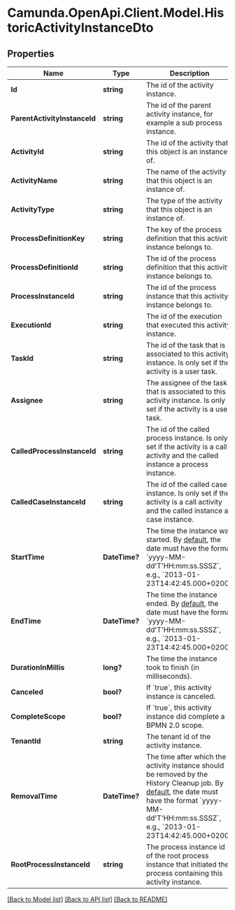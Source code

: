 # Camunda.OpenApi.Client.Model.HistoricActivityInstanceDto

## Properties

Name | Type | Description | Notes
------------ | ------------- | ------------- | -------------
**Id** | **string** | The id of the activity instance. | [optional] 
**ParentActivityInstanceId** | **string** | The id of the parent activity instance, for example a sub process instance. | [optional] 
**ActivityId** | **string** | The id of the activity that this object is an instance of. | [optional] 
**ActivityName** | **string** | The name of the activity that this object is an instance of. | [optional] 
**ActivityType** | **string** | The type of the activity that this object is an instance of. | [optional] 
**ProcessDefinitionKey** | **string** | The key of the process definition that this activity instance belongs to. | [optional] 
**ProcessDefinitionId** | **string** | The id of the process definition that this activity instance belongs to. | [optional] 
**ProcessInstanceId** | **string** | The id of the process instance that this activity instance belongs to. | [optional] 
**ExecutionId** | **string** | The id of the execution that executed this activity instance. | [optional] 
**TaskId** | **string** | The id of the task that is associated to this activity instance. Is only set if the activity is a user task. | [optional] 
**Assignee** | **string** | The assignee of the task that is associated to this activity instance. Is only set if the activity is a user task. | [optional] 
**CalledProcessInstanceId** | **string** | The id of the called process instance. Is only set if the activity is a call activity and the called instance a process instance. | [optional] 
**CalledCaseInstanceId** | **string** | The id of the called case instance. Is only set if the activity is a call activity and the called instance a case instance. | [optional] 
**StartTime** | **DateTime?** | The time the instance was started. By [default](https://docs.camunda.org/manual/7.17/reference/rest/overview/date-format/), the date must have the format &#x60;yyyy-MM-dd&#39;T&#39;HH:mm:ss.SSSZ&#x60;, e.g., &#x60;2013-01-23T14:42:45.000+0200&#x60;. | [optional] 
**EndTime** | **DateTime?** | The time the instance ended. By [default](https://docs.camunda.org/manual/7.17/reference/rest/overview/date-format/), the date must have the format &#x60;yyyy-MM-dd&#39;T&#39;HH:mm:ss.SSSZ&#x60;, e.g., &#x60;2013-01-23T14:42:45.000+0200&#x60;. | [optional] 
**DurationInMillis** | **long?** | The time the instance took to finish (in milliseconds). | [optional] 
**Canceled** | **bool?** | If &#x60;true&#x60;, this activity instance is canceled. | [optional] 
**CompleteScope** | **bool?** | If &#x60;true&#x60;, this activity instance did complete a BPMN 2.0 scope. | [optional] 
**TenantId** | **string** | The tenant id of the activity instance. | [optional] 
**RemovalTime** | **DateTime?** | The time after which the activity instance should be removed by the History Cleanup job. By [default](https://docs.camunda.org/manual/7.17/reference/rest/overview/date-format/), the date must have the format &#x60;yyyy-MM-dd&#39;T&#39;HH:mm:ss.SSSZ&#x60;, e.g., &#x60;2013-01-23T14:42:45.000+0200&#x60;. | [optional] 
**RootProcessInstanceId** | **string** | The process instance id of the root process instance that initiated the process containing this activity instance. | [optional] 

[[Back to Model list]](../README.md#documentation-for-models) [[Back to API list]](../README.md#documentation-for-api-endpoints) [[Back to README]](../README.md)

